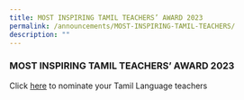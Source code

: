```yaml
---
title: MOST INSPIRING TAMIL TEACHERS’ AWARD 2023
permalink: /announcements/MOST-INSPIRING-TAMIL-TEACHERS/
description: ""
---
```


### MOST INSPIRING TAMIL TEACHERS’ AWARD 2023

Click [here](https://go.gov.sg/mitt-2023-form-el) to nominate your Tamil Language teachers